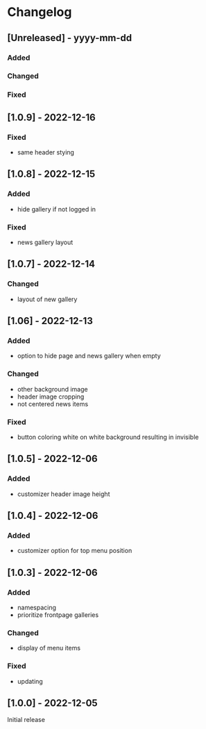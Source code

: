 # Changelog

## [Unreleased] - yyyy-mm-dd

### Added

### Changed

### Fixed

## [1.0.9] - 2022-12-16


### Fixed
- same header stying

## [1.0.8] - 2022-12-15


### Added
- hide gallery if not logged in

### Fixed
- news gallery layout

## [1.0.7] - 2022-12-14


### Changed
- layout of new gallery

## [1.06] - 2022-12-13


### Added
- option to hide page and news gallery when empty

### Changed
- other background image
- header image cropping
- not centered news items

### Fixed
- button coloring white on white background resulting in invisible

## [1.0.5] - 2022-12-06


### Added
- customizer header image height

## [1.0.4] - 2022-12-06


### Added
- customizer option for top menu position

## [1.0.3] - 2022-12-06


### Added
- namespacing
- prioritize frontpage galleries

### Changed
- display of menu items

### Fixed
- updating


## [1.0.0] - 2022-12-05

Initial release